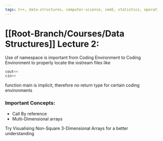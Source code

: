 ```yaml
---
tags: C++, data-structures, computer-science, sem5, statistics, operations-research, mathematics
---
```

# [[Root-Branch/Courses/Data Structures]] Lecture 2:

Use of namespace is important from Coding Environment to Coding Environment to properly locate the iostream files like 
```c++
cout<<
cin>>
```

function main is implicit, therefore no return type for certain coding environments
### Important Concepts:
- Call By reference
- Multi-Dimensional arrays

Try Visualising Non-Square 3-Dimensional Arrays for a better understanding 